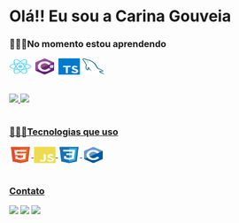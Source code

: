 <h1>  Olá!! Eu sou a Carina Gouveia</h1> 
<h3> 👩🏻‍💻No momento estou aprendendo </h3>
 
<div style="display: inline_block">
  <img align="center" alt="-React" height="30" width="40" src="https://raw.githubusercontent.com/devicons/devicon/master/icons/react/react-original.svg">
  <img align="center" alt="-Csharp" height="30" width="40" src="https://raw.githubusercontent.com/devicons/devicon/master/icons/csharp/csharp-original.svg">
 <img align="center" alt="-Ts" height="30" width="40" src="https://raw.githubusercontent.com/devicons/devicon/master/icons/typescript/typescript-plain.svg">
 <img align="center" alt="-Mysql" height="30" width="40" src="https://raw.githubusercontent.com/devicons/devicon/master/icons/mysql/mysql-original.svg">
</div><br><br>
 <div>
  <a href="https://github.com/carinagouveia">
  <img height="180em" src="https://github-readme-stats.vercel.app/api?username=carinagouveia&show_icons=true&theme=midnight-purple&include_all_commits=true&count_private=true"/>
  <img height="180em" src="https://github-readme-stats.vercel.app/api/top-langs/?username=carinagouveia&layout=compact&langs_count=7&theme=midnight-purple"/>
</div><br>
 <div style="display: inline_block">
  <h3> 👩🏻‍💻Tecnologias que uso </h3>
  <img align="center" alt="-HTML" height="30" width="40" src="https://raw.githubusercontent.com/devicons/devicon/master/icons/html5/html5-original.svg">
  <img align="center" alt="-Js" height="30" width="40" src="https://raw.githubusercontent.com/devicons/devicon/master/icons/javascript/javascript-plain.svg">
  <img align="center" alt="-CSS" height="30" width="40" src="https://raw.githubusercontent.com/devicons/devicon/master/icons/css3/css3-original.svg">
  <img align="center" alt="-C" height="30" width="40" src="https://raw.githubusercontent.com/devicons/devicon/master/icons/c/c-original.svg">
 </div><br>
 <div> 
   <h3> Contato </h3>
   <a href="https://www.instagram.com/_carinabgouveia/" target="_blank"><img src="https://img.shields.io/badge/-Instagram-%23E4405F?style=for-the-badge&logo=instagram&logoColor=white" target="_blank"></a>
   <a href = "mailto:carinagouveiabarros@gmail.com"><img src="https://img.shields.io/badge/-Gmail-%23333?style=for-the-badge&logo=gmail&logoColor=white" target="_blank"></a>
   <a href="https://www.linkedin.com/in/carinagouveia-dev/" target="_blank"><img src="https://img.shields.io/badge/-LinkedIn-%230077B5?style=for-the-badge&logo=linkedin&logoColor=white" target="_blank"></a> 
</div>
